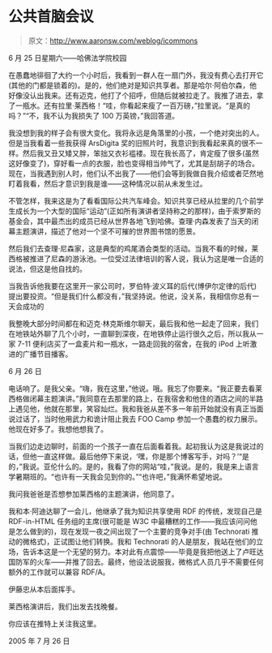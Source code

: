 # 公共首脑会议

> 原文：<http://www.aaronsw.com/weblog/icommons>

6 月 25 日星期六——哈佛法学院校园

在愚蠢地徘徊了大约一个小时后，我看到一群人在一扇门外，我没有费心去打开它(其他的门都是锁着的)。是的，他们绝对是知识共享者。那是哈尔·阿伯尔森，他好像没认出我来。还有迈克，他打了个招呼，但随后就被拉走了。我推了进去，拿了一瓶水。还有拉里·莱西格！“哇，你看起来瘦了一百万磅，”拉里说。“是真的吗？”“不，我不认为我损失了 100 万英镑，”我回答道。

我没想到我的样子会有很大变化。我将永远是角落里的小孩，一个绝对突出的人。但是当我看着一些我获得 ArsDigita 奖的旧照片时，我意识到我看起来真的很不一样。然后我又丑又矮又胖，笨拙又衣衫褴褛。现在我长高了，肯定瘦了很多(虽然这好像变了)，穿好看一点的衣服，脸也变得相当帅气了，尤其是刮胡子的场合。现在，当我遇到别人时，他们认不出我了——他们会等到我做自我介绍或者茫然地盯着我看，然后才意识到我是谁——这种情况以前从未发生过。

不管怎样，我来这是为了看看国际公共汽车峰会。知识共享已经从拉里的几个前学生成长为一个大型的国际“运动”(正如所有演讲者坚持称之的那样)，由于索罗斯的基金会，其中最杰出的成员已经从世界各地飞到哈佛。查理·内森发表了当天的闭幕主题演讲，描述了他对一个坚不可摧的世界图书馆的愿景。

然后我们去查理·尼森家，这是典型的鸡尾酒会类型的活动。当我不看的时候，莱西格被推进了尼森的游泳池。一位受过法律培训的客人说，我认为这是唯一合适的说法，但这是他自找的。

当我告诉他我要在这里开一家公司时，罗伯特·波义耳的后代(博伊尔定律的后代)提出要投资。“但是我们什么都没有，”我坚持说。他说，没关系，我相信你总有一天会成功的

我整晚大部分时间都在和迈克·林克斯维尔聊天，最后我和他一起走了回来，我们在地铁站外聊了几个小时，一直聊到深夜，在地铁停止运行很久之后，所以我从一家 7-11 便利店买了一盒麦片和一瓶水，一路走回我的宿舍，在我的 iPod 上听激进的广播节目播客。

6 月 26 日

电话响了。是我父亲。“嗨，我在这里，”他说。哦。我忘了你要来。“我正要去看莱西格做闭幕主题演讲。”我同意在去那里的路上，在我宿舍和他住的酒店之间的半路上遇见他，他就在那里，笑容灿烂。我和我爸从差不多一年前开始就没有真正当面说过话了，当时他用武力和诡计阻止我去 FOO Camp 参加一个愚蠢的权力展示。他现在好多了。我想他想我了。

当我们边走边聊时，前面的一个孩子一直在后面看着我。起初我认为这是我说过的话，但他一直这样做。最后他停下来说，‘嘿，你是那个博客写手，对吗？’“是的，”我说。亚伦什么的。是的，我看了你的网站“哇，”我说。是的，我是来上语言学暑期班的。“也许有一天我会见到你的。”“也许吧，”我满怀希望地说。

我问我爸爸是否想参加莱西格的主题演讲，他同意了。

我和本·阿迪达聊了一会儿，他继承了我为知识共享使用 RDF 的传统，发现自己是 RDF-in-HTML 任务组的主席(很可能是 W3C 中最糟糕的工作——我应该问问他是怎么做到的)，现在发现一夜之间出现了一个主要的竞争对手(由 Technorati 推动的微格式)，正试图让他们转换。我和 Technorati 的人是朋友，我站在他们的立场，告诉本这是一个无望的努力。本对此有点震惊——毕竟是我把他送上了卢旺达国防军的火车——并推了回去。最终，他设法说服我，微格式人员几乎不需要任何额外的工作就可以兼容 RDF/A。

伊藤忠从本后面挥手。

莱西格演讲后，我们出发去找晚餐。

你应该在推特上关注我这里。

2005 年 7 月 26 日